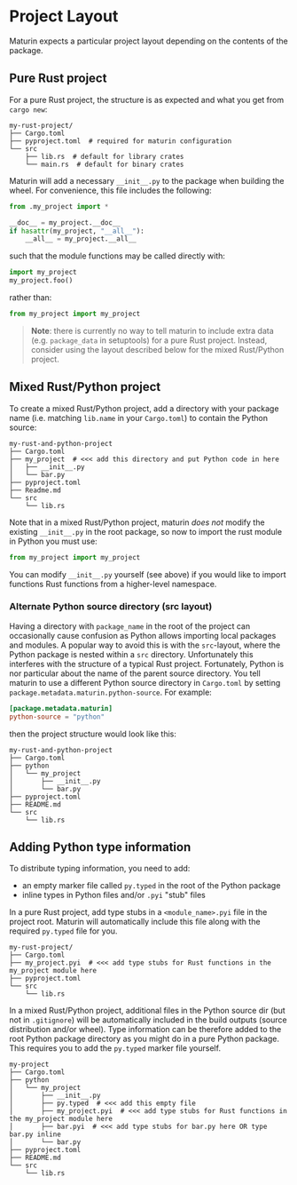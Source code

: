 # Project Layout

Maturin expects a particular project layout depending on the contents of the
package.

## Pure Rust project

For a pure Rust project, the structure is as expected and what you get from `cargo new`:

```
my-rust-project/
├── Cargo.toml
├── pyproject.toml  # required for maturin configuration
└── src
    ├── lib.rs  # default for library crates
    └── main.rs  # default for binary crates
```

Maturin will add a necessary `__init__.py` to the package when building the
wheel. For convenience, this file includes the following:

```python
from .my_project import *

__doc__ = my_project.__doc__
if hasattr(my_project, "__all__"):
    __all__ = my_project.__all__
```

such that the module functions may be called directly with:

```python
import my_project
my_project.foo()
```

rather than:

```python
from my_project import my_project
```

> **Note**: there is currently no way to tell maturin to include extra data (e.g.
`package_data` in setuptools) for a pure Rust project. Instead, consider using
the layout described below for the mixed Rust/Python project.

## Mixed Rust/Python project

To create a mixed Rust/Python project, add a directory with your package name
(i.e. matching `lib.name` in your `Cargo.toml`) to contain the Python source:

```
my-rust-and-python-project
├── Cargo.toml
├── my_project  # <<< add this directory and put Python code in here
│   ├── __init__.py
│   └── bar.py
├── pyproject.toml
├── Readme.md
└── src
    └── lib.rs
```

Note that in a mixed Rust/Python project, maturin _does not_ modify the
existing `__init__.py` in the root package, so now to import the rust module in
Python you must use:

```python
from my_project import my_project
```

You can modify `__init__.py` yourself (see above) if you would like to import
functions Rust functions from a higher-level namespace.

### Alternate Python source directory (src layout)

Having a directory with `package_name` in the root of the project can
occasionally cause confusion as Python allows importing local packages and
modules. A popular way to avoid this is with the `src`-layout, where the Python
package is nested within a `src` directory. Unfortunately this interferes with
the structure of a typical Rust project. Fortunately, Python is nor particular
about the name of the parent source directory. You tell maturin to use a
different Python source directory in `Cargo.toml` by setting
`package.metadata.maturin.python-source`. For example:

```toml
[package.metadata.maturin]
python-source = "python"
```

then the project structure would look like this:

```
my-rust-and-python-project
├── Cargo.toml
├── python
│   └── my_project
│       ├── __init__.py
│       └── bar.py
├── pyproject.toml
├── README.md
└── src
    └── lib.rs
```

## Adding Python type information

To distribute typing information, you need to add:

* an empty marker file called `py.typed` in the root of the Python package
* inline types in Python files and/or `.pyi` "stub" files

In a pure Rust project, add type stubs in a `<module_name>.pyi` file in the
project root. Maturin will automatically include this file along with the
required `py.typed` file for you.

```
my-rust-project/
├── Cargo.toml
├── my_project.pyi  # <<< add type stubs for Rust functions in the my_project module here
├── pyproject.toml
└── src
    └── lib.rs
```

In a mixed Rust/Python project, additional files in the Python source dir (but
not in `.gitignore`) will be automatically included in the build outputs
(source distribution and/or wheel). Type information can be therefore added to
the root Python package directory as you might do in a pure Python package.
This requires you to add the `py.typed` marker file yourself.

```
my-project
├── Cargo.toml
├── python
│   └── my_project
│       ├── __init__.py
│       ├── py.typed  # <<< add this empty file
│       ├── my_project.pyi  # <<< add type stubs for Rust functions in the my_project module here
│       ├── bar.pyi  # <<< add type stubs for bar.py here OR type bar.py inline
│       └── bar.py
├── pyproject.toml
├── README.md
└── src
    └── lib.rs
```
